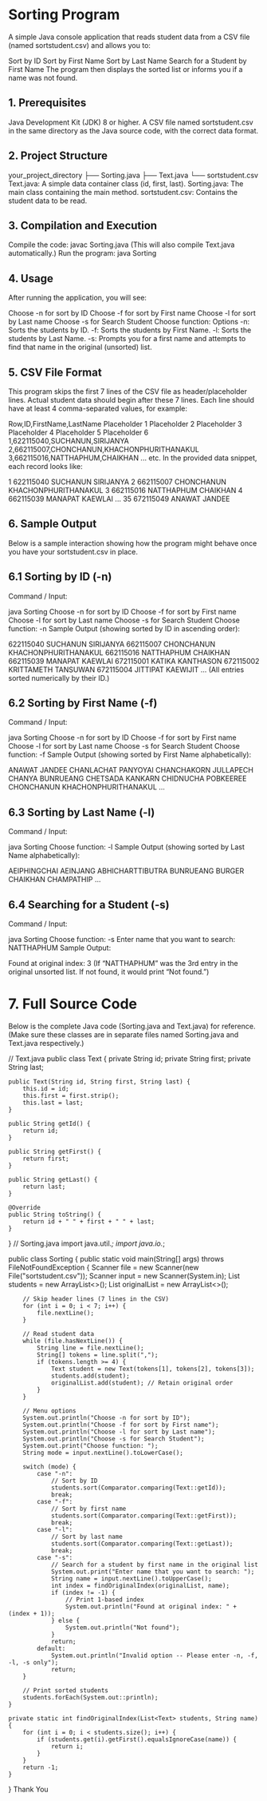 # Sorting Program

A simple Java console application that reads student data from a CSV file (named sortstudent.csv) and allows you to:

Sort by ID
Sort by First Name
Sort by Last Name
Search for a Student by First Name
The program then displays the sorted list or informs you if a name was not found.

## 1. Prerequisites

Java Development Kit (JDK) 8 or higher.
A CSV file named sortstudent.csv in the same directory as the Java source code, with the correct data format.

## 2. Project Structure

your_project_directory
├── Sorting.java
├── Text.java
└── sortstudent.csv
Text.java: A simple data container class (id, first, last).
Sorting.java: The main class containing the main method.
sortstudent.csv: Contains the student data to be read.

## 3. Compilation and Execution

Compile the code:
javac Sorting.java
(This will also compile Text.java automatically.)
Run the program:
java Sorting

## 4. Usage

After running the application, you will see:

Choose -n for sort by ID
Choose -f for sort by First name
Choose -l for sort by Last name
Choose -s for Search Student
Choose function:
Options
-n: Sorts the students by ID.
-f: Sorts the students by First Name.
-l: Sorts the students by Last Name.
-s: Prompts you for a first name and attempts to find that name in the original (unsorted) list.

## 5. CSV File Format

This program skips the first 7 lines of the CSV file as header/placeholder lines. Actual student data should begin after these 7 lines. Each line should have at least 4 comma-separated values, for example:

Row,ID,FirstName,LastName
Placeholder 1
Placeholder 2
Placeholder 3
Placeholder 4
Placeholder 5
Placeholder 6
1,622115040,SUCHANUN,SIRIJANYA
2,662115007,CHONCHANUN,KHACHONPHURITHANAKUL
3,662115016,NATTHAPHUM,CHAIKHAN
... etc.
In the provided data snippet, each record looks like:

1	622115040	SUCHANUN 	SIRIJANYA
2	662115007	CHONCHANUN 	KHACHONPHURITHANAKUL
3	662115016	NATTHAPHUM 	CHAIKHAN
4	662115039	MANAPAT 	KAEWLAI
...
35	672115049	ANAWAT 	JANDEE

## 6. Sample Output

Below is a sample interaction showing how the program might behave once you have your sortstudent.csv in place.

## 6.1 Sorting by ID (-n)
Command / Input:

java Sorting
Choose -n for sort by ID
Choose -f for sort by First name
Choose -l for sort by Last name
Choose -s for Search Student
Choose function: -n
Sample Output (showing sorted by ID in ascending order):

622115040 SUCHANUN SIRIJANYA
662115007 CHONCHANUN KHACHONPHURITHANAKUL
662115016 NATTHAPHUM CHAIKHAN
662115039 MANAPAT KAEWLAI
672115001 KATIKA KANTHASON
672115002 KRITTAMETH TANSUWAN
672115004 JITTIPAT KAEWIJIT
...
(All entries sorted numerically by their ID.)

## 6.2 Sorting by First Name (-f)
Command / Input:

java Sorting
Choose -n for sort by ID
Choose -f for sort by First name
Choose -l for sort by Last name
Choose -s for Search Student
Choose function: -f
Sample Output (showing sorted by First Name alphabetically):

ANAWAT JANDEE
CHANLACHAT PANYOYAI
CHANCHAKORN JULLAPECH
CHANYA BUNRUEANG
CHETSADA KANKARN
CHIDNUCHA POBKEEREE
CHONCHANUN KHACHONPHURITHANAKUL
...
## 6.3 Sorting by Last Name (-l)
Command / Input:

java Sorting
Choose function: -l
Sample Output (showing sorted by Last Name alphabetically):

AEIPHINGCHAI
AEINJANG
ABHICHARTTIBUTRA
BUNRUEANG
BURGER
CHAIKHAN
CHAMPATHIP
...
## 6.4 Searching for a Student (-s)
Command / Input:

java Sorting
Choose function: -s
Enter name that you want to search: NATTHAPHUM
Sample Output:

Found at original index: 3
(If “NATTHAPHUM” was the 3rd entry in the original unsorted list. If not found, it would print “Not found.”)

# 7. Full Source Code

Below is the complete Java code (Sorting.java and Text.java) for reference.
(Make sure these classes are in separate files named Sorting.java and Text.java respectively.)

// Text.java
public class Text {
    private String id;
    private String first;
    private String last;

    public Text(String id, String first, String last) {
        this.id = id;
        this.first = first.strip();
        this.last = last;
    }

    public String getId() {
        return id;
    }

    public String getFirst() {
        return first;
    }

    public String getLast() {
        return last;
    }

    @Override
    public String toString() {
        return id + " " + first + " " + last;
    }
}
// Sorting.java
import java.util.*;
import java.io.*;

public class Sorting {
    public static void main(String[] args) throws FileNotFoundException {
        Scanner file = new Scanner(new File("sortstudent.csv"));
        Scanner input = new Scanner(System.in);
        List<Text> students = new ArrayList<>();
        List<Text> originalList = new ArrayList<>();

        // Skip header lines (7 lines in the CSV)
        for (int i = 0; i < 7; i++) {
            file.nextLine();
        }

        // Read student data
        while (file.hasNextLine()) {
            String line = file.nextLine();
            String[] tokens = line.split(",");
            if (tokens.length >= 4) {
                Text student = new Text(tokens[1], tokens[2], tokens[3]);
                students.add(student);
                originalList.add(student); // Retain original order
            }
        }

        // Menu options
        System.out.println("Choose -n for sort by ID");
        System.out.println("Choose -f for sort by First name");
        System.out.println("Choose -l for sort by Last name");
        System.out.println("Choose -s for Search Student");
        System.out.print("Choose function: ");
        String mode = input.nextLine().toLowerCase();

        switch (mode) {
            case "-n":
                // Sort by ID
                students.sort(Comparator.comparing(Text::getId));
                break;
            case "-f":
                // Sort by first name
                students.sort(Comparator.comparing(Text::getFirst));
                break;
            case "-l":
                // Sort by last name
                students.sort(Comparator.comparing(Text::getLast));
                break;
            case "-s":
                // Search for a student by first name in the original list
                System.out.print("Enter name that you want to search: ");
                String name = input.nextLine().toUpperCase();
                int index = findOriginalIndex(originalList, name);
                if (index != -1) {
                    // Print 1-based index
                    System.out.println("Found at original index: " + (index + 1));
                } else {
                    System.out.println("Not found");
                }
                return;
            default:
                System.out.println("Invalid option -- Please enter -n, -f, -l, -s only");
                return;
        }

        // Print sorted students
        students.forEach(System.out::println);
    }

    private static int findOriginalIndex(List<Text> students, String name) {
        for (int i = 0; i < students.size(); i++) {
            if (students.get(i).getFirst().equalsIgnoreCase(name)) {
                return i;
            }
        }
        return -1;
    }
}
Thank You



